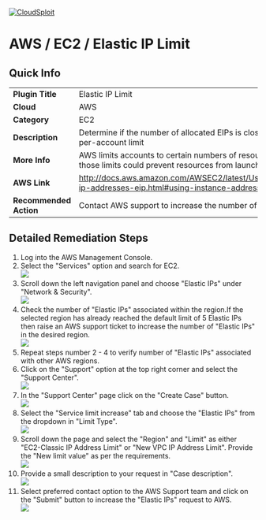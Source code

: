 [![CloudSploit](https://cloudsploit.com/img/logo-new-big-text-100.png "CloudSploit")](https://cloudsploit.com)

# AWS / EC2 / Elastic IP Limit

## Quick Info

| | |
|-|-|
| **Plugin Title** | Elastic IP Limit |
| **Cloud** | AWS |
| **Category** | EC2 |
| **Description** | Determine if the number of allocated EIPs is close to the AWS per-account limit |
| **More Info** | AWS limits accounts to certain numbers of resources. Exceeding those limits could prevent resources from launching. |
| **AWS Link** | http://docs.aws.amazon.com/AWSEC2/latest/UserGuide/elastic-ip-addresses-eip.html#using-instance-addressing-limit |
| **Recommended Action** | Contact AWS support to increase the number of EIPs available |

## Detailed Remediation Steps
1. Log into the AWS Management Console.
2. Select the "Services" option and search for EC2. </br> <img src="/resources/aws/ec2/elastic-ip-limit/step2.png"/>
3. Scroll down the left navigation panel and choose "Elastic IPs" under "Network & Security". </br> <img src="/resources/aws/ec2/elastic-ip-limit/step3.png"/>
4. Check the number of "Elastic IPs" associated within the region.If the selected region has already reached the default limit of 5 Elastic IPs then raise an AWS support ticket to increase the number of "Elastic IPs" in the desired region.</br> <img src="/resources/aws/ec2/elastic-ip-limit/step4.png"/>
5. Repeat steps number 2 - 4 to verify number of "Elastic IPs" associated with other AWS regions.</br>
6. Click on the "Support" option at the top right corner and select the "Support Center".</br> <img src="/resources/aws/ec2/elastic-ip-limit/step6.png"/>
7. In the "Support Center" page click on the "Create Case" button.</br> <img src="/resources/aws/ec2/elastic-ip-limit/step7.png"/>
8. Select the "Service limit increase" tab and choose the "Elastic IPs" from the dropdown in "Limit Type".</br> <img src="/resources/aws/ec2/elastic-ip-limit/step8.png"/>
9. Scroll down the page and select the "Region" and "Limit" as either "EC2-Classic IP Address Limit" or "New VPC IP Address Limit". Provide the "New limit value" as per the requirements. </br> <img src="/resources/aws/ec2/elastic-ip-limit/step9.png"/>
10. Provide a small description to your request in "Case description". </br> <img src="/resources/aws/ec2/elastic-ip-limit/step10.png"/>
11. Select  preferred contact option to the AWS Support team and click on the "Submit" button to increase the "Elastic IPs" request to AWS.</br> <img src="/resources/aws/ec2/elastic-ip-limit/step11.png"/>
 
